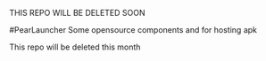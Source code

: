 THIS REPO WILL BE DELETED SOON

#PearLauncher
Some opensource components and for hosting apk

This repo will be deleted this month

